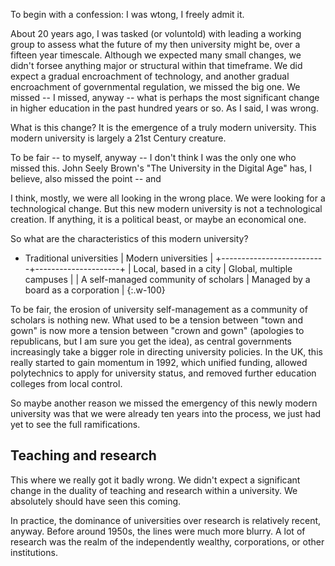 

To begin with a confession: I was wtong, I freely admit it.

About 20 years ago, I was tasked (or voluntold) with leading a working 
group to assess what the future of my then university might be, over a
fifteen year timescale. Although we expected many small changes, we 
didn't forsee anything major or structural within that timeframe. We did
expect a gradual encroachment of technology, and another gradual 
encroachment of governmental regulation, we missed the big one. We 
missed -- I missed, anyway -- what is perhaps the most significant change
in higher education in the past hundred years or so. As I said, I was wrong.

What is this change? It is the emergence of a truly modern university. 
This modern university is largely a 21st Century creature.

To be fair -- to myself, anyway -- I don't think I was the only one
who missed this. John Seely Brown's "The University in the Digital Age"
has, I believe, also missed the point -- and 

I think, mostly, we were all looking in the wrong place. We were looking for 
a technological change. But this new modern university is not a technological
creation. If anything, it is a political beast, or maybe an economical one. 

So what are the characteristics of this modern university?

+ Traditional universities | Modern universities |
+--------------------------+---------------------+
| Local, based in a city | Global, multiple campuses |
| A self-managed community of scholars | Managed by a board as a corporation |
{:.w-100}

To be fair, the erosion of university self-management as a community of scholars is 
nothing new. What used to be a tension between "town and gown" is now more a tension
between "crown and gown" (apologies to republicans, but I am sure you get the idea), 
as central governments increasingly take a bigger role in directing university policies. 
In the UK, this really started to gain momentum in 1992, which unified funding, 
allowed polytechnics to apply for university status, and removed further education
colleges from local control. 

So maybe another reason we missed the emergency of this newly modern university
was that we were already ten years into the process, we just had yet to see 
the full ramifications.

## Teaching and research

This where we really got it badly wrong. We didn't expect a significant change in
the duality of teaching and research within a university. We absolutely should
have seen this coming. 

In practice, the dominance of universities over research is relatively recent,
anyway. Before around 1950s, the lines were much more blurry. A lot of research
was the realm of the independently wealthy, corporations, or other institutions.



